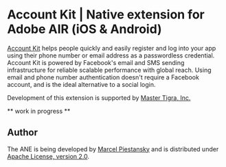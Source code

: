 # Account Kit | Native extension for Adobe AIR (iOS &amp; Android)

[Account Kit](https://developers.facebook.com/docs/accountkit/overview) helps people quickly and easily register and log into your app using their phone number or email address as a passwordless credential. Account Kit is powered by Facebook's email and SMS sending infrastructure for reliable scalable performance with global reach. Using email and phone number authentication doesn't require a Facebook account, and is the ideal alternative to a social login.

Development of this extension is supported by [Master Tigra, Inc.](https://github.com/mastertigra)

** work in progress **

## Author

The ANE is being developed by [Marcel Piestansky](https://twitter.com/marpies) and is distributed under [Apache License, version 2.0](http://www.apache.org/licenses/LICENSE-2.0.html).